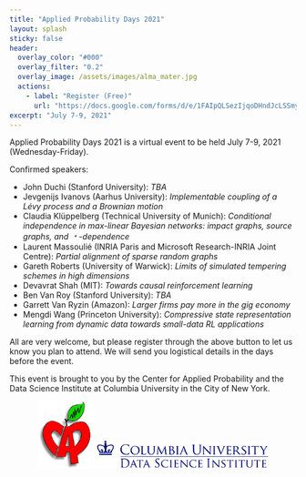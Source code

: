 ```yaml
---
title: "Applied Probability Days 2021"
layout: splash
sticky: false
header:
  overlay_color: "#000"
  overlay_filter: "0.2"
  overlay_image: /assets/images/alma_mater.jpg
  actions:
    - label: "Register (Free)"
      url: "https://docs.google.com/forms/d/e/1FAIpQLSezIjqoDHndJcLSSmyyZvIMx9pq7Jz2m2kTJllBVQ4FJN0MTA/viewform?usp=sf_link"
excerpt: "July 7-9, 2021" 
---
```


Applied Probability Days 2021 is a virtual event to be held July 7-9, 2021 (Wednesday-Friday).

Confirmed speakers:
- John Duchi (Stanford University): *TBA*
- Jevgenijs Ivanovs (Aarhus University): *Implementable coupling of a Lévy process and a Brownian motion*
- Claudia Klüppelberg (Technical University of Munich): *Conditional independence in max-linear Bayesian networks: impact graphs, source graphs, and &#65121;-dependence*
- Laurent Massoulié (INRIA Paris and Microsoft Research-INRIA Joint Centre): *Partial alignment of sparse random graphs*
- Gareth Roberts (University of Warwick): *Limits of simulated tempering schemes in high dimensions*
- Devavrat Shah (MIT): *Towards causal reinforcement learning*
- Ben Van Roy (Stanford University): *TBA*
- Garrett Van Ryzin (Amazon): *Larger firms pay more in the gig economy*
- Mengdi Wang (Princeton University): *Compressive state representation learning from dynamic data towards small-data RL applications*

All are very welcome, but please register through the above button to let us know you plan to attend. We will send you logistical details in the days before the event.

This event is brought to you by the Center for Applied Probability and the Data Science Institute at Columbia University in the City of New York.

<p align="center">
  <img width="100" src="/assets/images/cap_logo.gif">

  <img width="300" src="/assets/images/dsi_logo.png">
</p>

